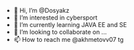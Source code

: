 - 👋 Hi, I’m @Dosyakz
- 👀 I’m interested in cybersport
- 🌱 I’m currently learning JAVA EE and SE
- 💞️ I’m looking to collaborate on ...
- 📫 How to reach me @akhmetovv07 tg

<!---
Dosyakz/Dosyakz is a ✨ special ✨ repository because its `README.md` (this file) appears on your GitHub profile.
You can click the Preview link to take a look at your changes.
--->
